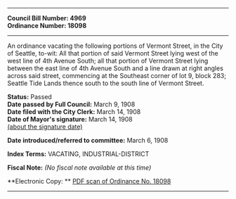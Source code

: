 * * * * *  
  
**Council Bill Number: [](#h0)[](#h2)4969**   
**Ordinance Number: 18098**  
  
* * * * *  
  
An ordinance vacating the following portions of Vermont Street, in the City of Seattle, to-wit: All that portion of said Vermont Street lying west of the west line of 4th Avenue South; all that portion of Vermont Street lying between the east line of 4th Avenue South and a line drawn at right angles across said street, commencing at the Southeast corner of lot 9, block 283; Seattle Tide Lands thence south to the south line of Vermont Street.  
  
**Status:** Passed   
**Date passed by Full Council:** March 9, 1908   
**Date filed with the City Clerk:** March 14, 1908   
**Date of Mayor's signature:** March 14, 1908   
[(about the signature date)](/~public/approvaldate.htm)   
  
  
**Date introduced/referred to committee:** March 6, 1908   
  
**Index Terms:** VACATING, INDUSTRIAL-DISTRICT  
  
**Fiscal Note:** *(No fiscal note available at this time)*  
  
**Electronic Copy: ** [PDF scan of Ordinance No. 18098](/~archives/Ordinances/Ord_18098.pdf)  
  
* * * * *  
